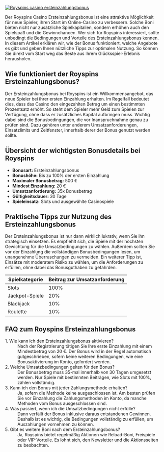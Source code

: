 [![Royspins casino ersteinzahlungsbonus](https://123-caf.pages.dev/gitsignup.png)](https://vrmoo.ru/Bt82HjjY)

<p>Der Royspins Casino Ersteinzahlungsbonus ist eine attraktive Möglichkeit für neue Spieler, ihren Start im Online-Casino zu verbessern. Solche Boni bieten nicht nur zusätzliche Spielkapitalien, sondern erhöhen auch den Spielspaß und die Gewinnchancen. Wer sich für Royspins interessiert, sollte unbedingt die Bedingungen und Vorteile des Ersteinzahlungsbonus kennen. In diesem Artikel erklären wir, wie der Bonus funktioniert, welche Angebote es gibt und geben Ihnen nützliche Tipps zur optimalen Nutzung. So können Sie direkt vom Start weg das Beste aus Ihrem Glücksspiel-Erlebnis herausholen.</p>  <h2>Wie funktioniert der Royspins Ersteinzahlungsbonus?</h2> <p>Der Ersteinzahlungsbonus bei Royspins ist ein Willkommensangebot, das neue Spieler bei ihrer ersten Einzahlung erhalten. Im Regelfall bedeutet dies, dass das Casino den eingezahlten Betrag um einen bestimmten Prozentsatz erhöht. So steht dem Spieler mehr Geld zum Spielen zur Verfügung, ohne dass er zusätzliches Kapital aufbringen muss. Wichtig dabei sind die Bonusbedingungen, die vor Inanspruchnahme genau zu prüfen sind. Dazu gehören unter anderem Umsatzanforderungen, Einsatzlimits und Zeitfenster, innerhalb derer der Bonus genutzt werden sollte.</p>  <h2>Übersicht der wichtigsten Bonusdetails bei Royspins</h2> <ul>   <li><strong>Bonusart:</strong> Ersteinzahlungsbonus</li>   <li><strong>Bonushöhe:</strong> Bis zu 100% der ersten Einzahlung</li>   <li><strong>Maximaler Bonusbetrag:</strong> 500 €</li>   <li><strong>Mindest Einzahlung:</strong> 20 €</li>   <li><strong>Umsatzanforderung:</strong> 35x Bonusbetrag</li>   <li><strong>Gültigkeitsdauer:</strong> 30 Tage</li>   <li><strong>Spieleinsatz:</strong> Slots und ausgewählte Casinospiele</li> </ul>  <h2>Praktische Tipps zur Nutzung des Ersteinzahlungsbonus</h2> <p>Der Ersteinzahlungsbonus ist nur dann wirklich lukrativ, wenn Sie ihn strategisch einsetzen. Es empfiehlt sich, die Spiele mit der höchsten Gewichtung für die Umsatzbedingungen zu wählen. Außerdem sollten Sie vor der Einzahlung die vollständigen Bonusbedingungen lesen, um unangenehme Überraschungen zu vermeiden. Ein weiterer Tipp ist, Einsätze mit moderatem Risiko zu wählen, um die Anforderungen zu erfüllen, ohne dabei das Bonusguthaben zu gefährden.</p>  <table>   <thead>     <tr>       <th>Spielkategorie</th>       <th>Beitrag zur Umsatzanforderung</th>     </tr>   </thead>   <tbody>     <tr>       <td>Slots</td>       <td>100%</td>     </tr>     <tr>       <td>Jackpot-Spiele</td>       <td>20%</td>     </tr>     <tr>       <td>Blackjack</td>       <td>10%</td>     </tr>     <tr>       <td>Roulette</td>       <td>10%</td>     </tr>   </tbody> </table>  <h2>FAQ zum Royspins Ersteinzahlungsbonus</h2> <dl>   <dt>1. Wie kann ich den Ersteinzahlungsbonus aktivieren?</dt>   <dd>Nach der Registrierung tätigen Sie Ihre erste Einzahlung mit einem Mindestbetrag von 20 €. Der Bonus wird in der Regel automatisch gutgeschrieben, sofern keine weiteren Bedingungen, wie eine Bonusaktivierung im Konto, gefordert werden.</dd>      <dt>2. Welche Umsatzbedingungen gelten für den Bonus?</dt>   <dd>Der Bonusbetrag muss 35-mal innerhalb von 30 Tagen umgesetzt werden. Nur Spiele mit bestimmten Beiträgen, wie Slots mit 100%, zählen vollständig.</dd>      <dt>3. Kann ich den Bonus mit jeder Zahlungsmethode erhalten?</dt>   <dd>Ja, sofern die Methode keine ausgeschlossen ist. Am besten prüfen Sie vor Einzahlung die Zahlungsmethoden im Konto, da manche Methoden vom Bonus ausgeschlossen sind.</dd>      <dt>4. Was passiert, wenn ich die Umsatzbedingungen nicht erfülle?</dt>   <dd>Dann verfällt der Bonus inklusive daraus entstandenen Gewinnen. Deshalb ist es wichtig, die Bedingungen vollständig zu erfüllen, um Auszahlungen vornehmen zu können.</dd>      <dt>5. Gibt es weitere Boni nach dem Ersteinzahlungsbonus?</dt>   <dd>Ja, Royspins bietet regelmäßig Aktionen wie Reload-Boni, Freispiele oder VIP-Vorteile. Es lohnt sich, den Newsletter und die Aktionsseiten zu beobachten.</dd> </dl>